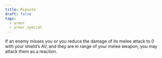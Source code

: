 ```yaml
---
title: Riposte
draft: false
tags:
  - armor
  - armor_special
---
```

If an enemy misses you or you reduce the damage of its melee attack to 0 with your shield’s AV, and they are in range of your melee weapon, you may attack them as a reaction.